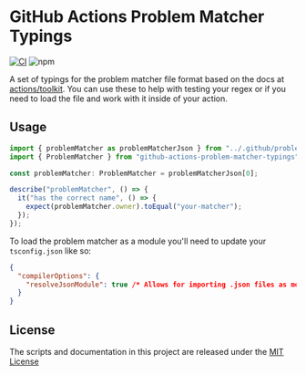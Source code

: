 # GitHub Actions Problem Matcher Typings

[![CI](https://github.com/xt0rted/github-actions-problem-matcher-typings/actions/workflows/ci.yml/badge.svg)](https://github.com/xt0rted/github-actions-problem-matcher-typings/actions/workflows/ci.yml)
![npm](https://img.shields.io/npm/v/github-actions-problem-matcher-typings)

A set of typings for the problem matcher file format based on the docs at [actions/toolkit](https://github.com/actions/toolkit/blob/main/docs/problem-matchers.md).
You can use these to help with testing your regex or if you need to load the file and work with it inside of your action.

## Usage

```ts
import { problemMatcher as problemMatcherJson } from "../.github/problem-matcher.json";
import { ProblemMatcher } from "github-actions-problem-matcher-typings";

const problemMatcher: ProblemMatcher = problemMatcherJson[0];

describe("problemMatcher", () => {
  it("has the correct name", () => {
    expect(problemMatcher.owner).toEqual("your-matcher");
  });
});
```

To load the problem matcher as a module you'll need to update your `tsconfig.json` like so:

```json
{
  "compilerOptions": {
    "resolveJsonModule": true /* Allows for importing .json files as modules. */
  }
}
```

## License

The scripts and documentation in this project are released under the [MIT License](LICENSE)
